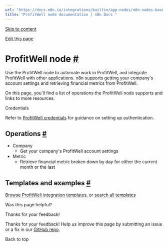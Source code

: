 ```yaml
---
url: "https://docs.n8n.io/integrations/builtin/app-nodes/n8n-nodes-base.profitwell/"
title: "ProfitWell node documentation | n8n Docs "
---
```


[Skip to content](https://docs.n8n.io/integrations/builtin/app-nodes/n8n-nodes-base.profitwell/#profitwell-node)

[Edit this page](https://github.com/n8n-io/n8n-docs/edit/main/docs/integrations/builtin/app-nodes/n8n-nodes-base.profitwell.md "Edit this page")

# ProfitWell node [\#](https://docs.n8n.io/integrations/builtin/app-nodes/n8n-nodes-base.profitwell/\#profitwell-node "Permanent link")

Use the ProfitWell node to automate work in ProfitWell, and integrate ProfitWell with other applications. n8n supports getting your company's account settings and retrieving financial metrics from ProfitWell.

On this page, you'll find a list of operations the ProfitWell node supports and links to more resources.

Credentials

Refer to [ProfitWell credentials](https://docs.n8n.io/integrations/builtin/credentials/profitwell/) for guidance on setting up authentication.

## Operations [\#](https://docs.n8n.io/integrations/builtin/app-nodes/n8n-nodes-base.profitwell/\#operations "Permanent link")

- Company
  - Get your company's ProfitWell account settings
- Metric
  - Retrieve financial metric broken down by day for either the current month or the last

## Templates and examples [\#](https://docs.n8n.io/integrations/builtin/app-nodes/n8n-nodes-base.profitwell/\#templates-and-examples "Permanent link")

[Browse ProfitWell integration templates](https://n8n.io/integrations/profitwell/), or [search all templates](https://n8n.io/workflows/)

Was this page helpful?






Thanks for your feedback!






Thanks for your feedback! Help us improve this page by submitting an issue or a fix in our [GitHub repo](https://github.com/n8n-io/n8n-docs).


Back to top